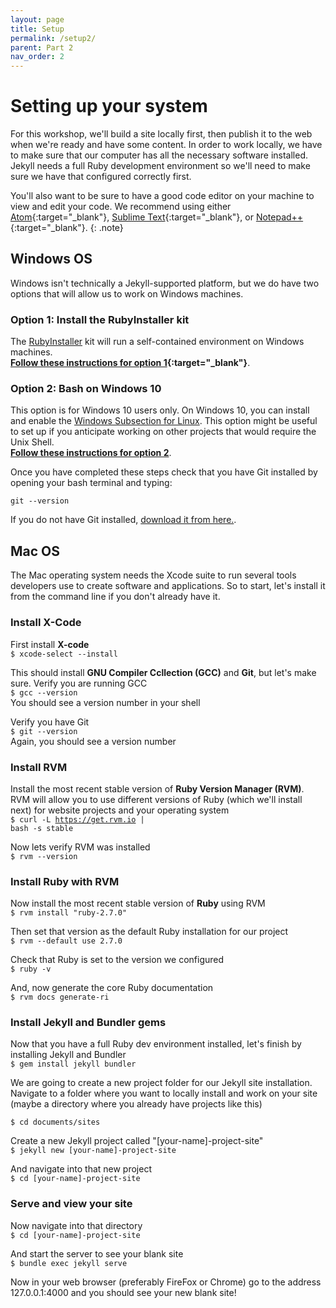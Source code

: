 ```yaml
---
layout: page
title: Setup
permalink: /setup2/
parent: Part 2
nav_order: 2
---
```

# Setting up your system
For this workshop, we'll build a site locally first, then publish it to the web when we're ready and have some content. In order to work locally, we have to make sure that our computer has all the necessary software installed. Jekyll needs a full Ruby development environment so we'll need to make sure we have that configured correctly first.

You'll also want to be sure to have a good code editor on your machine to view and edit your code. We recommend using either [Atom](https://atom.io/){:target="_blank"}, [Sublime Text](https://www.sublimetext.com/){:target="_blank"}, or [Notepad++](https://notepad-plus-plus.org/){:target="_blank"}.
{: .note}

## Windows OS
Windows isn't technically a Jekyll-supported platform, but we do have two options that will allow us to work on Windows machines.

### Option 1: Install the RubyInstaller kit
 The [RubyInstaller](https://rubyinstaller.org/) kit will run a self-contained environment on Windows machines.     
 **[Follow these instructions for option 1](https://jekyllrb.com/docs/installation/windows/#installation-via-rubyinstaller){:target="_blank"}**.

### Option 2: Bash on Windows 10   
This option is for Windows 10 users only. On Windows 10, you can install and enable the [Windows Subsection for Linux](https://docs.microsoft.com/en-us/windows/wsl/install-win10?redirectedfrom=MSDN). This option might be useful to set up if you anticipate working on other projects that would require the Unix Shell.     
**[Follow these instructions for option 2](https://jekyllrb.com/docs/installation/windows/#installation-via-bash-on-windows-10)**.

Once you have completed these steps check that you have Git installed by opening your bash terminal and typing:
~~~
git --version
~~~
If you do not have Git installed, [download it from here.](https://git-scm.com/download/win).

## Mac OS
The Mac operating system needs the Xcode suite to run several tools developers use to create software and applications. So to start, let's install it from the command line if you don't already have it.

### Install X-Code

First install **X-code**        
<code>$ xcode-select --install</code>    

This should install **GNU Compiler Ccllection (GCC)** and **Git**, but let's make sure. Verify you are running GCC    
<code>$ gcc --version</code>    
You should see a version number in your shell    

Verify you have Git    
<code>$ git --version</code>     
Again, you should see a version number    

### Install RVM   
Install the most recent stable version of **Ruby Version Manager (RVM)**. RVM will allow you to use different versions of Ruby (which we'll install next) for website projects and your operating system     
<code>$ curl -L https://get.rvm.io | bash -s stable</code>

Now lets verify RVM was installed      
<code>$ rvm --version</code>    

### Install Ruby with RVM    

Now install the most recent stable version of **Ruby** using RVM      
<code>$ rvm install "ruby-2.7.0"</code>    

Then set that version as the default Ruby installation for our project    
<code>$ rvm --default use 2.7.0</code>    

Check that Ruby is set to the version we configured      
<code>$ ruby -v</code>     

And, now generate the core Ruby documentation        
<code>$ rvm docs generate-ri</code>    

### Install Jekyll and Bundler gems   
Now that you have a full Ruby dev environment installed, let's finish by installing Jekyll and Bundler    
<code>$ gem install jekyll bundler</code>     

We are going to create a new project folder for our Jekyll site installation. Navigate to a folder where you want to locally install and work on your site (maybe a directory where you already have projects like this)    

<code>$ cd documents/sites</code>    

Create a new Jekyll project called "[your-name]-project-site"    
<code>$ jekyll new [your-name]-project-site</code>    

And navigate into that new project    
<code>$ cd [your-name]-project-site</code>    


### Serve and view your site
Now navigate into that directory         
<code>$ cd [your-name]-project-site</code>    

And start the server to see your blank site    
<code>$ bundle exec jekyll serve</code>    

Now in your web browser (preferably FireFox or Chrome) go to the address 127.0.0.1:4000 and you should see your new blank site!
